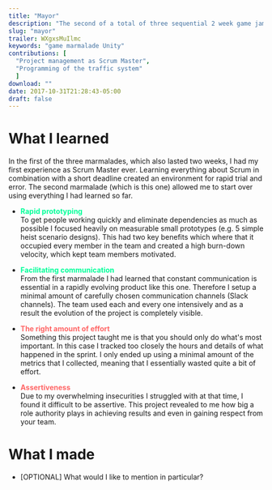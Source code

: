 ```yaml
---
title: "Mayor"
description: "The second of a total of three sequential 2 week game jams. Mayor is a management game in which the player acts as the mayor of a big city plagued by the mafia and everyday problems."
slug: "mayor"
trailer: WXgxsMuIlmc
keywords: "game marmalade Unity"
contributions: [
  "Project management as Scrum Master",
  "Programming of the traffic system"
  ]
download: ""
date: 2017-10-31T21:28:43-05:00
draft: false
---
```


# What I learned
In the first of the three marmalades, which also lasted two weeks, I had my first experience as Scrum Master ever. Learning everything about Scrum in combination with a short deadline created an environment for rapid trial and error. The second marmalade (which is this one) allowed me to start over using everything I had learned so far.

* __<span style="color:#00ff99">Rapid prototyping</span>__  
To get people working quickly and eliminate dependencies as much as possible I focused heavily on measurable small prototypes (e.g. 5 simple heist scenario designs). This had two key benefits which where that it occupied every member in the team and created a high burn-down velocity, which kept team members motivated.

* __<span style="color:#00ff99">Facilitating communication</span>__  
From the first marmalade I had learned that constant communication is essential in a rapidly evolving product like this one. Therefore I setup a minimal amount of carefully chosen communication channels (Slack channels). The team used each and every one intensively and as a result the evolution of the project is completely visible.

* __<span style="color:#ff6666">The right amount of effort</span>__  
Something this project taught me is that you should only do what's most important. In this case I tracked too closely the hours and details of what happened in the sprint. I only ended up using a minimal amount of the metrics that I collected, meaning that I essentially wasted quite a bit of effort.

* __<span style="color:#ff6666">Assertiveness</span>__  
Due to my overwhelming insecurities I struggled with at that time, I found it difficult to be assertive. This project revealed to me how big a role authority plays in achieving results and even in gaining respect from your team.

# What I made
- [OPTIONAL] What would I like to mention in particular?
